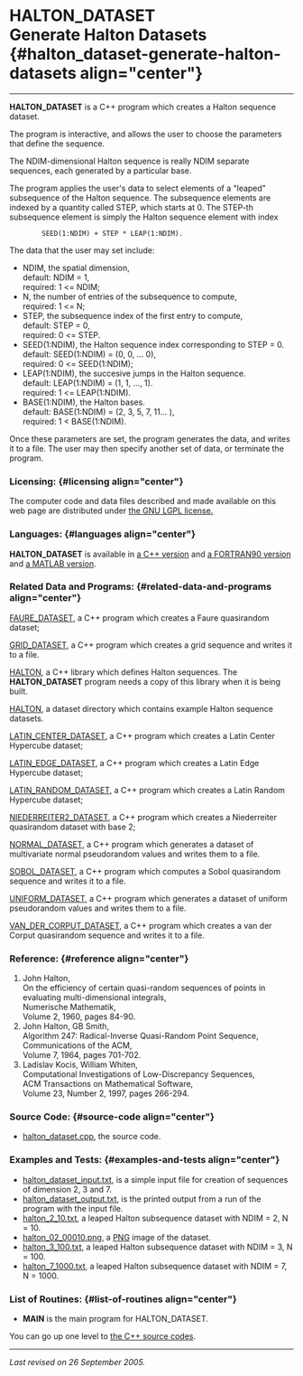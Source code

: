 HALTON\_DATASET\
Generate Halton Datasets {#halton_dataset-generate-halton-datasets align="center"}
========================

------------------------------------------------------------------------

**HALTON\_DATASET** is a C++ program which creates a Halton sequence
dataset.

The program is interactive, and allows the user to choose the parameters
that define the sequence.

The NDIM-dimensional Halton sequence is really NDIM separate sequences,
each generated by a particular base.

The program applies the user's data to select elements of a "leaped"
subsequence of the Halton sequence. The subsequence elements are indexed
by a quantity called STEP, which starts at 0. The STEP-th subsequence
element is simply the Halton sequence element with index

            SEED(1:NDIM) + STEP * LEAP(1:NDIM).
          

The data that the user may set include:

-   NDIM, the spatial dimension,\
    default: NDIM = 1,\
    required: 1 &lt;= NDIM;
-   N, the number of entries of the subsequence to compute,\
    required: 1 &lt;= N;
-   STEP, the subsequence index of the first entry to compute,\
    default: STEP = 0,\
    required: 0 &lt;= STEP.
-   SEED(1:NDIM), the Halton sequence index corresponding to STEP = 0.\
    default: SEED(1:NDIM) = (0, 0, ... 0),\
    required: 0 &lt;= SEED(1:NDIM);
-   LEAP(1:NDIM), the succesive jumps in the Halton sequence.\
    default: LEAP(1:NDIM) = (1, 1, ..., 1).\
    required: 1 &lt;= LEAP(1:NDIM).
-   BASE(1:NDIM), the Halton bases.\
    default: BASE(1:NDIM) = (2, 3, 5, 7, 11... ),\
    required: 1 &lt; BASE(1:NDIM).

Once these parameters are set, the program generates the data, and
writes it to a file. The user may then specify another set of data, or
terminate the program.

### Licensing: {#licensing align="center"}

The computer code and data files described and made available on this
web page are distributed under [the GNU LGPL
license.](../../txt/gnu_lgpl.txt)

### Languages: {#languages align="center"}

**HALTON\_DATASET** is available in [a C++
version](../../cpp_src/halton_dataset/halton_dataset.html) and [a
FORTRAN90 version](../../f_src/halton_dataset/halton_dataset.html) and
[a MATLAB version](../../m_src/halton_dataset/halton_dataset.html).

### Related Data and Programs: {#related-data-and-programs align="center"}

[FAURE\_DATASET](../../cpp_src/faure_dataset/faure_dataset.html), a C++
program which creates a Faure quasirandom dataset;

[GRID\_DATASET](../../cpp_src/grid_dataset/grid_dataset.html), a C++
program which creates a grid sequence and writes it to a file.

[HALTON](../../cpp_src/halton/halton.html), a C++ library which defines
Halton sequences. The **HALTON\_DATASET** program needs a copy of this
library when it is being built.

[HALTON](../../datasets/halton/halton.html), a dataset directory which
contains example Halton sequence datasets.

[LATIN\_CENTER\_DATASET](../../cpp_src/latin_center_dataset/latin_center_dataset.html),
a C++ program which creates a Latin Center Hypercube dataset;

[LATIN\_EDGE\_DATASET](../../cpp_src/latin_edge_dataset/latin_edge_dataset.html),
a C++ program which creates a Latin Edge Hypercube dataset;

[LATIN\_RANDOM\_DATASET](../../cpp_src/latin_random_dataset/latin_random_dataset.html),
a C++ program which creates a Latin Random Hypercube dataset;

[NIEDERREITER2\_DATASET](../../cpp_src/niederreiter2_dataset/niederreiter2_dataset.html),
a C++ program which creates a Niederreiter quasirandom dataset with base
2;

[NORMAL\_DATASET](../../cpp_src/normal_dataset/normal_dataset.html), a
C++ program which generates a dataset of multivariate normal
pseudorandom values and writes them to a file.

[SOBOL\_DATASET](../../cpp_src/sobol_dataset/sobol_dataset.html), a C++
program which computes a Sobol quasirandom sequence and writes it to a
file.

[UNIFORM\_DATASET](../../cpp_src/uniform_dataset/uniform_dataset.html),
a C++ program which generates a dataset of uniform pseudorandom values
and writes them to a file.

[VAN\_DER\_CORPUT\_DATASET](../../cpp_src/van_der_corput_dataset/van_der_corput_dataset.html),
a C++ program which creates a van der Corput quasirandom sequence and
writes it to a file.

### Reference: {#reference align="center"}

1.  John Halton,\
    On the efficiency of certain quasi-random sequences of points in
    evaluating multi-dimensional integrals,\
    Numerische Mathematik,\
    Volume 2, 1960, pages 84-90.
2.  John Halton, GB Smith,\
    Algorithm 247: Radical-Inverse Quasi-Random Point Sequence,\
    Communications of the ACM,\
    Volume 7, 1964, pages 701-702.
3.  Ladislav Kocis, William Whiten,\
    Computational Investigations of Low-Discrepancy Sequences,\
    ACM Transactions on Mathematical Software,\
    Volume 23, Number 2, 1997, pages 266-294.

### Source Code: {#source-code align="center"}

-   [halton\_dataset.cpp](halton_dataset.cpp), the source code.

### Examples and Tests: {#examples-and-tests align="center"}

-   [halton\_dataset\_input.txt](halton_dataset_input.txt), is a simple
    input file for creation of sequences of dimension 2, 3 and 7.
-   [halton\_dataset\_output.txt](halton_dataset_output.txt), is the
    printed output from a run of the program with the input file.
-   [halton\_2\_10.txt](../../datasets/halton/halton_2_10.txt), a leaped
    Halton subsequence dataset with NDIM = 2, N = 10.
-   [halton\_02\_00010.png](../../datasets/halton/halton_02_00010.png),
    a [PNG](../../data/png/png.html) image of the dataset.
-   [halton\_3\_100.txt](../../datasets/halton/halton_3_100.txt), a
    leaped Halton subsequence dataset with NDIM = 3, N = 100.
-   [halton\_7\_1000.txt](../../datasets/halton/halton_7_1000.txt), a
    leaped Halton subsequence dataset with NDIM = 7, N = 1000.

### List of Routines: {#list-of-routines align="center"}

-   **MAIN** is the main program for HALTON\_DATASET.

You can go up one level to [the C++ source codes](../cpp_src.html).

------------------------------------------------------------------------

*Last revised on 26 September 2005.*
